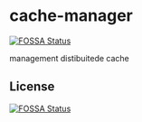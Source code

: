 # cache-manager
[![FOSSA Status](https://app.fossa.com/api/projects/git%2Bgithub.com%2Fjoaoh4547%2Fcache-manager.svg?type=shield)](https://app.fossa.com/projects/git%2Bgithub.com%2Fjoaoh4547%2Fcache-manager?ref=badge_shield)

management distibuitede cache


## License
[![FOSSA Status](https://app.fossa.com/api/projects/git%2Bgithub.com%2Fjoaoh4547%2Fcache-manager.svg?type=large)](https://app.fossa.com/projects/git%2Bgithub.com%2Fjoaoh4547%2Fcache-manager?ref=badge_large)